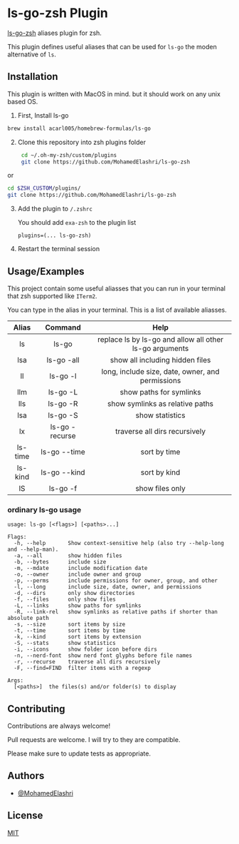# ls-go-zsh Plugin

[ls-go-zsh](https://github.com/acarl005/ls-go) aliases plugin for zsh.

This plugin defines useful aliases that can be used for `ls-go` the moden alternative of `ls`.



## Installation 
This plugin is written with MacOS in mind. but it should work on any unix based OS.

1. First, Install ls-go	 

```bash
brew install acarl005/homebrew-formulas/ls-go
```
2. Clone this repository into zsh plugins folder 
   ```bash
    cd ~/.oh-my-zsh/custom/plugins
    git clone https://github.com/MohamedElashri/ls-go-zsh
   ```
 or 

```bash
cd $ZSH_CUSTOM/plugins/
git clone https://github.com/MohamedElashri/ls-go-zsh
```
3. Add the plugin to `/.zshrc`

   You should add `exa-zsh` to the plugin list 

   `plugins=(... ls-go-zsh)`

4. Restart the terminal session


  
## Usage/Examples
This project contain some useful aliasses that you can run in your terminal that zsh supported like `ITerm2`. 

You can type in the alias in your terminal. This is a list of available aliasses.

| Alias | Command            | Help                                                     |
|:-----:|:------------------:|:--------------------------------------------------------:|
| ls    | ls-go              | replace ls by ls-go and allow all other ls-go arguments  |
| lsa   | ls-go -all         | show all including hidden files                          |
| ll    | ls-go -l           | long, include size, date, owner, and permissions         |
| llm   | ls-go -L           | show paths for symlinks                                  |
| lls   | ls-go -R           | show symlinks as relative paths                          |
| lsa   | ls-go -S           | show statistics                                          |
| lx    | ls-go -recurse     | traverse all dirs recursively                            |
| ls-time    | ls-go --time  | sort by time                                             |
| ls-kind    | ls-go --kind  | sort by kind                                             |
| lS    | ls-go -f           | show files only                                          |


### ordinary ls-go usage

```
usage: ls-go [<flags>] [<paths>...]

Flags:
  -h, --help       Show context-sensitive help (also try --help-long and --help-man).
  -a, --all        show hidden files
  -b, --bytes      include size
  -m, --mdate      include modification date
  -o, --owner      include owner and group
  -p, --perms      include permissions for owner, group, and other
  -l, --long       include size, date, owner, and permissions
  -d, --dirs       only show directories
  -f, --files      only show files
  -L, --links      show paths for symlinks
  -R, --link-rel   show symlinks as relative paths if shorter than absolute path
  -s, --size       sort items by size
  -t, --time       sort items by time
  -k, --kind       sort items by extension
  -S, --stats      show statistics
  -i, --icons      show folder icon before dirs
  -n, --nerd-font  show nerd font glyphs before file names
  -r, --recurse    traverse all dirs recursively
  -F, --find=FIND  filter items with a regexp

Args:
  [<paths>]  the files(s) and/or folder(s) to display
```

  
## Contributing

Contributions are always welcome!

Pull requests are welcome. I will try to they are compatible. 

Please make sure to update tests as appropriate.


  
## Authors

- [@MohamedElashri](https://www.github.com/MohamedElashri)

  
## License

[MIT](https://choosealicense.com/licenses/mit/)

  
